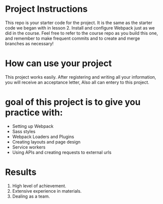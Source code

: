 # Project Instructions

This repo is your starter code for the project. It is the same as the starter code we began with in lesson 2. Install and configure Webpack just as we did in the course. Feel free to refer to the course repo as you build this one, and remember to make frequent commits and to create and merge branches as necessary!

# How can use your project
This project works easily. After registering and writing all your information, you will receive an acceptance letter,
Also all can entery to this project.  


# goal of this project is to give you practice with:
- Setting up Webpack
- Sass styles
- Webpack Loaders and Plugins
- Creating layouts and page design
- Service workers
- Using APIs and creating requests to external urls


# Results
1. High level of achievement.
2. Extensive experience in materials.
3. Dealing as a team.








































































